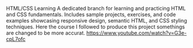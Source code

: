HTML/CSS Learning
A dedicated branch for learning and practicing HTML and CSS fundamentals. Includes sample projects, exercises, and code examples showcasing responsive design, semantic HTML, and CSS styling techniques.
Here the course I followed to produce this project somethings are changed to be more accurat.
https://www.youtube.com/watch?v=G3e-cpL7ofc
